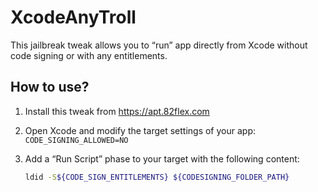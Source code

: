 # XcodeAnyTroll

This jailbreak tweak allows you to “run” app directly from Xcode without code signing or with any entitlements.

## How to use?

1. Install this tweak from <https://apt.82flex.com>
2. Open Xcode and modify the target settings of your app: `CODE_SIGNING_ALLOWED=NO`
3. Add a “Run Script” phase to your target with the following content:

    ```bash
    ldid -S${CODE_SIGN_ENTITLEMENTS} ${CODESIGNING_FOLDER_PATH}
    ```
